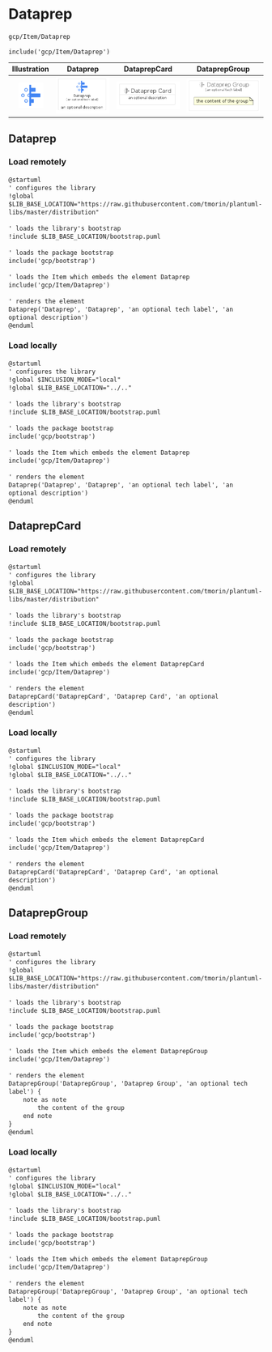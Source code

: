 # Dataprep


```text
gcp/Item/Dataprep
```

```text
include('gcp/Item/Dataprep')
```



| Illustration | Dataprep | DataprepCard | DataprepGroup |
| :---: | :---: | :---: | :---: |
| ![illustration for Illustration](../../gcp/Item/Dataprep.png) | ![illustration for Dataprep](../../gcp/Item/Dataprep.Local.png) | ![illustration for DataprepCard](../../gcp/Item/DataprepCard.Local.png) | ![illustration for DataprepGroup](../../gcp/Item/DataprepGroup.Local.png) |




## Dataprep

### Load remotely
```plantuml
@startuml
' configures the library
!global $LIB_BASE_LOCATION="https://raw.githubusercontent.com/tmorin/plantuml-libs/master/distribution"

' loads the library's bootstrap
!include $LIB_BASE_LOCATION/bootstrap.puml

' loads the package bootstrap
include('gcp/bootstrap')

' loads the Item which embeds the element Dataprep
include('gcp/Item/Dataprep')

' renders the element
Dataprep('Dataprep', 'Dataprep', 'an optional tech label', 'an optional description')
@enduml
```

### Load locally
```plantuml
@startuml
' configures the library
!global $INCLUSION_MODE="local"
!global $LIB_BASE_LOCATION="../.."

' loads the library's bootstrap
!include $LIB_BASE_LOCATION/bootstrap.puml

' loads the package bootstrap
include('gcp/bootstrap')

' loads the Item which embeds the element Dataprep
include('gcp/Item/Dataprep')

' renders the element
Dataprep('Dataprep', 'Dataprep', 'an optional tech label', 'an optional description')
@enduml
```

## DataprepCard

### Load remotely
```plantuml
@startuml
' configures the library
!global $LIB_BASE_LOCATION="https://raw.githubusercontent.com/tmorin/plantuml-libs/master/distribution"

' loads the library's bootstrap
!include $LIB_BASE_LOCATION/bootstrap.puml

' loads the package bootstrap
include('gcp/bootstrap')

' loads the Item which embeds the element DataprepCard
include('gcp/Item/Dataprep')

' renders the element
DataprepCard('DataprepCard', 'Dataprep Card', 'an optional description')
@enduml
```

### Load locally
```plantuml
@startuml
' configures the library
!global $INCLUSION_MODE="local"
!global $LIB_BASE_LOCATION="../.."

' loads the library's bootstrap
!include $LIB_BASE_LOCATION/bootstrap.puml

' loads the package bootstrap
include('gcp/bootstrap')

' loads the Item which embeds the element DataprepCard
include('gcp/Item/Dataprep')

' renders the element
DataprepCard('DataprepCard', 'Dataprep Card', 'an optional description')
@enduml
```

## DataprepGroup

### Load remotely
```plantuml
@startuml
' configures the library
!global $LIB_BASE_LOCATION="https://raw.githubusercontent.com/tmorin/plantuml-libs/master/distribution"

' loads the library's bootstrap
!include $LIB_BASE_LOCATION/bootstrap.puml

' loads the package bootstrap
include('gcp/bootstrap')

' loads the Item which embeds the element DataprepGroup
include('gcp/Item/Dataprep')

' renders the element
DataprepGroup('DataprepGroup', 'Dataprep Group', 'an optional tech label') {
    note as note
        the content of the group
    end note
}
@enduml
```

### Load locally
```plantuml
@startuml
' configures the library
!global $INCLUSION_MODE="local"
!global $LIB_BASE_LOCATION="../.."

' loads the library's bootstrap
!include $LIB_BASE_LOCATION/bootstrap.puml

' loads the package bootstrap
include('gcp/bootstrap')

' loads the Item which embeds the element DataprepGroup
include('gcp/Item/Dataprep')

' renders the element
DataprepGroup('DataprepGroup', 'Dataprep Group', 'an optional tech label') {
    note as note
        the content of the group
    end note
}
@enduml
```

